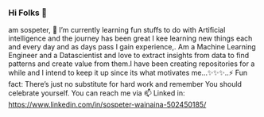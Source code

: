 ### Hi Folks 👋 
am sospeter, 🌱 I’m currently learning fun stuffs to do with Artificial intelligence and the journey has been great I kee learning new things each and every day and as days pass I gain experience,. Am a Machine Learning Engineer and a Datascientist and love to extract insights from data to find patterns and create value from them.I have been creating repositories for a while and I intend to keep it up since its what motivates me...✨✨✨..⚡ Fun fact: There’s just no substitute for hard work and remember You should celebrate yourself.
You can reach me via 📫 Linked in: https://www.linkedin.com/in/sospeter-wainaina-502450185/
<!--
**Sospeter-Wainaina/Sospeter-Wainaina** is a ✨ _special_ ✨ repository because its `README.md` (this file) appears on your GitHub profile.

Here are some ideas to get you started:

- 🔭 I’m currently working on ...
- 🌱 I’m currently learning ...
- 👯 I’m looking to collaborate on ...
- 🤔 I’m looking for help with ...
- 💬 Ask me about ...
- 📫 How to reach me: ...
- 😄 Pronouns: ...
- ⚡ Fun fact: ...
-->
